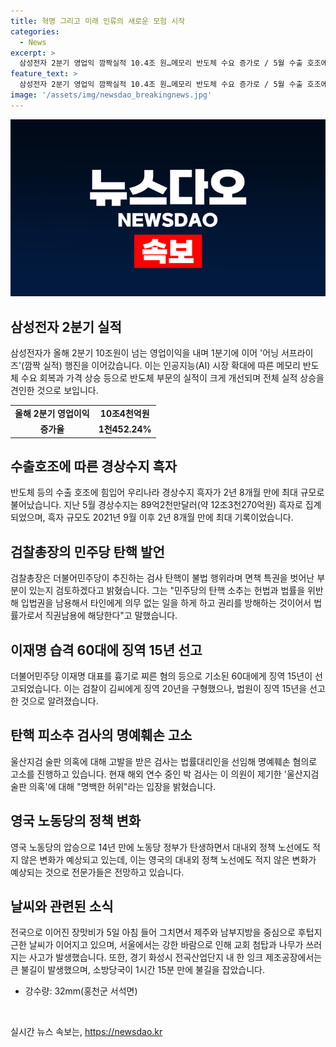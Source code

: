 ```yaml
---
title: 혁명 그리고 미래 인류의 새로운 모험 시작
categories:
  - News
excerpt: >
  삼성전자 2분기 영업익 깜짝실적 10.4조 원…메모리 반도체 수요 증가로 / 5월 수출 호조에 힘입어 2년8개월 만에 최대 규모 경상수지 흑자 / 검찰총장, 민주당 탄핵은 직권남용·명예훼손으로 위법성 검토 / 이재명 습격 60대에 징역 15년 선고 / 수원지검 부부장검사, 더불어민주당 의원을 명예훼손 고소 / 영국 노동당 정부 탄생으로 대내외 정책에 변화 예상 / 간밤 장맛비 지나고 후텁지근…서울 교회 첨탑 떨어져 40여세대 정전 / 이란 대통령 선거 결선투표…개혁·보수파 맞대결
feature_text: >
  삼성전자 2분기 영업익 깜짝실적 10.4조 원…메모리 반도체 수요 증가로 / 5월 수출 호조에 힘입어 2년8개월 만에 최대 규모 경상수지 흑자 / 검찰총장, 민주당 탄핵은 직권남용·명예훼손으로 위법성 검토 / 이재명 습격 60대에 징역 15년 선고 / 수원지검 부부장검사, 더불어민주당 의원을 명예훼손 고소 / 영국 노동당 정부 탄생으로 대내외 정책에 변화 예상 / 간밤 장맛비 지나고 후텁지근…서울 교회 첨탑 떨어져 40여세대 정전 / 이란 대통령 선거 결선투표…개혁·보수파 맞대결
image: '/assets/img/newsdao_breakingnews.jpg'
---
```


<p><img src="/assets/img/newsdao_breakingnews.jpg" alt="flaretime 속보" /></p>

<h2 data-ke-size="size26">삼성전자 2분기 실적</h2>

<p data-ke-size="size16">삼성전자가 올해 2분기 10조원이 넘는 영업이익을 내며 1분기에 이어 '어닝 서프라이즈'(깜짝 실적) 행진을 이어갔습니다. 이는 인공지능(AI) 시장 확대에 따른 메모리 반도체 수요 회복과 가격 상승 등으로 반도체 부문의 실적이 크게 개선되며 전체 실적 상승을 견인한 것으로 보입니다.</p>

<table>
  <tbody>
    <tr>
      <td style="text-align: center; height: 17px;"><b>올해 2분기 영업이익</b></td>
      <td style="text-align: center; height: 17px;"><b>10조4천억원</b></td>
    </tr>
    <tr>
      <td style="text-align: center; height: 17px;"><b>증가율</b></td>
      <td style="text-align: center; height: 17px;"><b>1천452.24%</b></td>
    </tr>
  </tbody>
</table>

<h2 data-ke-size="size26">수출호조에 따른 경상수지 흑자</h2>

<p data-ke-size="size16">반도체 등의 수출 호조에 힘입어 우리나라 경상수지 흑자가 2년 8개월 만에 최대 규모로 불어났습니다. 지난 5월 경상수지는 89억2천만달러(약 12조3천270억원) 흑자로 집계되었으며, 흑자 규모도 2021년 9월 이후 2년 8개월 만에 최대 기록이었습니다.</p>

<h2 data-ke-size="size26">검찰총장의 민주당 탄핵 발언</h2>

<p data-ke-size="size16">검찰총장은 더불어민주당이 추진하는 검사 탄핵이 불법 행위라며 면책 특권을 벗어난 부분이 있는지 검토하겠다고 밝혔습니다. 그는 "민주당의 탄핵 소추는 헌법과 법률을 위반해 입법권을 남용해서 타인에게 의무 없는 일을 하게 하고 권리를 방해하는 것이어서 법률가로서 직권남용에 해당한다"고 말했습니다.</p>

<h2 data-ke-size="size26">이재명 습격 60대에 징역 15년 선고</h2>

<p data-ke-size="size16">더불어민주당 이재명 대표를 흉기로 찌른 혐의 등으로 기소된 60대에게 징역 15년이 선고되었습니다. 이는 검찰이 김씨에게 징역 20년을 구형했으나, 법원이 징역 15년을 선고한 것으로 알려졌습니다.</p>

<h2 data-ke-size="size26">탄핵 피소추 검사의 명예훼손 고소</h2>

<p data-ke-size="size16">울산지검 술판 의혹에 대해 고발을 받은 검사는 법률대리인을 선임해 명예훼손 혐의로 고소를 진행하고 있습니다. 현재 해외 연수 중인 박 검사는 이 의원이 제기한 '울산지검 술판 의혹'에 대해 "명백한 허위"라는 입장을 밝혔습니다.</p>

<h2 data-ke-size="size26">영국 노동당의 정책 변화</h2>

<p data-ke-size="size16">영국 노동당의 압승으로 14년 만에 노동당 정부가 탄생하면서 대내외 정책 노선에도 적지 않은 변화가 예상되고 있는데, 이는 영국의 대내외 정책 노선에도 적지 않은 변화가 예상되는 것으로 전문가들은 전망하고 있습니다.</p>

<h2 data-ke-size="size26">날씨와 관련된 소식</h2>

<p data-ke-size="size16">전국으로 이어진 장맛비가 5일 아침 들어 그치면서 제주와 남부지방을 중심으로 후텁지근한 날씨가 이어지고 있으며, 서울에서는 강한 바람으로 인해 교회 첨탑과 나무가 쓰러지는 사고가 발생했습니다. 또한, 경기 화성시 전곡산업단지 내 한 잉크 제조공장에서는 큰 불길이 발생했으며, 소방당국이 1시간 15분 만에 불길을 잡았습니다.</p>

<ul>
  <li>강수량: 32mm(홍천군 서석면)</li>
</ul>

<p data-ke-size="size16">&nbsp;</p>
실시간 뉴스 속보는, <a href="https://newsdao.kr" rel="dofollow">https://newsdao.kr</a>


